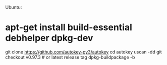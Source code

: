 Ubuntu:

# apt-get install build-essential debhelper dpkg-dev
git clone https://github.com/autokey-py3/autokey
cd autokey
uscan -dd
git checkout v0.97.3  # or latest release tag
dpkg-buildpackage -b